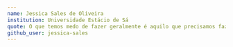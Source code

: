 ```yaml
---
name: Jessica Sales de Oliveira 
institution: Universidade Estácio de Sá 
quote: O que temos medo de fazer geralmente é aquilo que precisamos fazer 
github_user: jessica-sales
---
```

